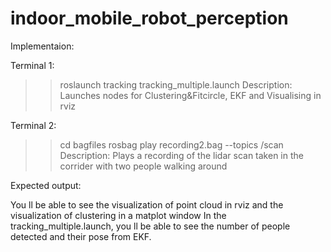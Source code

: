 # indoor_mobile_robot_perception

Implementaion:

Terminal 1:
  >>roslaunch tracking tracking_multiple.launch
  Description:
    Launches nodes for Clustering&Fitcircle, EKF and Visualising in rviz

Terminal 2:
  >>cd bagfiles
  >>rosbag play recording2.bag --topics /scan
  Description:
    Plays a recording of the lidar scan taken in the corrider with two people walking around

Expected output:

You ll be able to see the visualization of point cloud in rviz and the visualization of clustering in a matplot window
In the tracking_multiple.launch, you ll be able to see the number of people detected and their pose from EKF.


